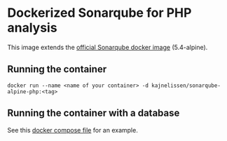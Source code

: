 # Dockerized Sonarqube for PHP analysis

This image extends the [official Sonarqube docker image](https://hub.docker.com/_/sonarqube/) (5.4-alpine).

## Running the container ##

    docker run --name <name of your container> -d kajnelissen/sonarqube-alpine-php:<tag>

## Running the container with a database ##

See this [docker compose file](https://github.com/kajnelissen/docker-compose-collection/blob/master/sonarqube-php-mariadb/docker-compose.yml) for an example.
